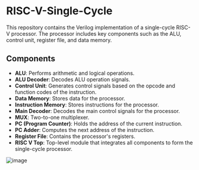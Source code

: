 # RISC-V-Single-Cycle
This repository contains the Verilog implementation of a single-cycle RISC-V processor. The processor includes key components such as the ALU, control unit, register file, and data memory.

## Components

- **ALU**: Performs arithmetic and logical operations.
- **ALU Decoder**: Decodes ALU operation signals.
- **Control Unit**: Generates control signals based on the opcode and function codes of the instruction.
- **Data Memory**: Stores data for the processor.
- **Instruction Memory**: Stores instructions for the processor.
- **Main Decoder**: Decodes the main control signals for the processor.
- **MUX**: Two-to-one multiplexer.
- **PC (Program Counter)**: Holds the address of the current instruction.
- **PC Adder**: Computes the next address of the instruction.
- **Register File**: Contains the processor's registers.
- **RISC V Top**: Top-level module that integrates all components to form the single-cycle processor.

![image](https://github.com/user-attachments/assets/cab1b75b-1ed4-4d3d-826a-fcc206644501)
